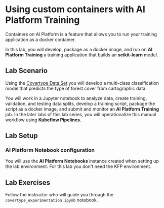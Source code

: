 # Using custom containers with AI Platform Training

Containers on AI Platform is a feature that allows you to run your training application as a docker container. 

In this lab, you will develop, package as a docker image, and run on **AI Platform Training** a training application that builds an  **scikit-learn** model.


## Lab Scenario

Using the [Covertype Data Set](../datasets/covertype/README.md) you will develop a multi-class classification model that predicts the type of forest cover from cartographic data. 

You will work in a Jupyter notebook to analyze data, create training, validation, and testing data splits, develop a training script, package the script as a docker image, and submit and monitor an **AI Platform Training** job. In the later labs of this lab series, you will operationalize this manual workflow using **Kubeflow Pipelines**.


## Lab Setup

### AI Platform Notebook configuration
You will use the **AI Platform Notebooks** instance created when setting up the lab environment. For this lab you don't need the KFP environment.


## Lab Exercises

Follow the instructor who will guide you through the `covertype_experimentation.ipynb` notebook.
